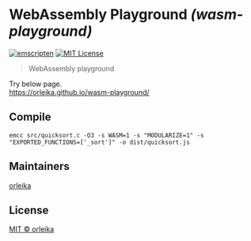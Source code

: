 # WebAssembly Playground _(wasm-playground)_

[![emscripten](http://img.shields.io/badge/Emscripten-1.37.21-blue.svg?style=flat-square)](https://github.com/kripken/emscripten)
[![MIT License](http://img.shields.io/badge/license-MIT-blue.svg?style=flat-square)](LICENSE)

> WebAssembly playground

Try below page.  
https://orleika.github.io/wasm-playground/

## Compile

```
emcc src/quicksort.c -O3 -s WASM=1 -s "MODULARIZE=1" -s "EXPORTED_FUNCTIONS=['_sort']" -o dist/quicksort.js
```

## Maintainers

[orleika](mailto:admin@orleika.io)

## License

[MIT © orleika](LICENSE)
